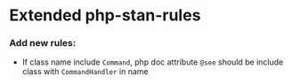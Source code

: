 # Extended php-stan-rules


### Add new rules:
 - If class name include `Command`, php doc attribute `@see` should be include class with `CommandHandler` in name
